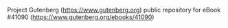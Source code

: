 Project Gutenberg (https://www.gutenberg.org) public repository for eBook #41090 (https://www.gutenberg.org/ebooks/41090)
